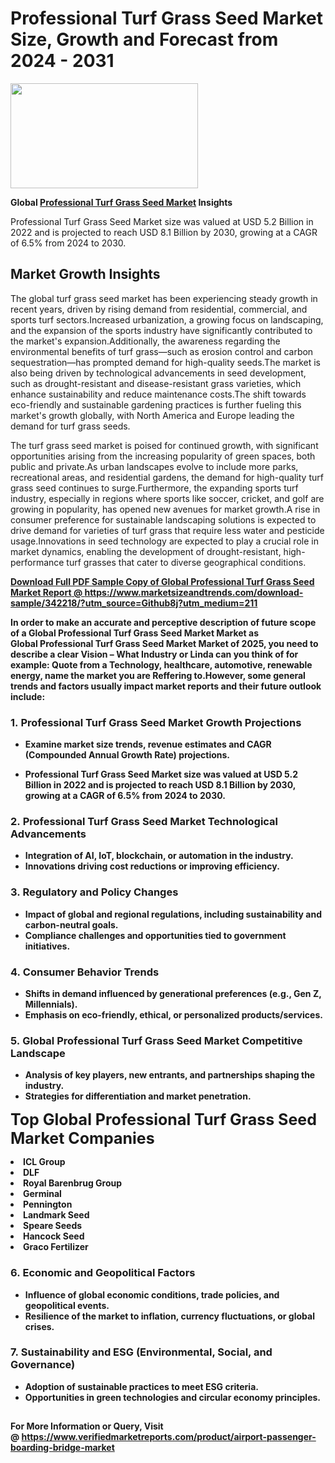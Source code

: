 <H1>Professional Turf Grass Seed Market Size, Growth and Forecast from 2024 - 2031</H1><img class="aligncenter size-medium wp-image-584254" src="https://thirdeyenews.in/wp-content/uploads/2024/09/Global-Market-Research-300x168.jpeg" alt="" width="300" height="168" /><p><strong>Global&nbsp;<a href="https://www.marketsizeandtrends.com/download-sample/342218/?utm_source=Github8j?utm_medium=211">Professional Turf Grass Seed Market</a> Insights</strong></p><p>Professional Turf Grass Seed Market size was valued at USD 5.2 Billion in 2022 and is projected to reach USD 8.1 Billion by 2030, growing at a CAGR of 6.5% from 2024 to 2030.</p><p><h2>Market Growth Insights</h2> <p>The global turf grass seed market has been experiencing steady growth in recent years, driven by rising demand from residential, commercial, and sports turf sectors.Increased urbanization, a growing focus on landscaping, and the expansion of the sports industry have significantly contributed to the market's expansion.Additionally, the awareness regarding the environmental benefits of turf grass—such as erosion control and carbon sequestration—has prompted demand for high-quality seeds.The market is also being driven by technological advancements in seed development, such as drought-resistant and disease-resistant grass varieties, which enhance sustainability and reduce maintenance costs.The shift towards eco-friendly and sustainable gardening practices is further fueling this market's growth globally, with North America and Europe leading the demand for turf grass seeds.</p> <p><strong><a href="#"></a></strong></p> <p>The turf grass seed market is poised for continued growth, with significant opportunities arising from the increasing popularity of green spaces, both public and private.As urban landscapes evolve to include more parks, recreational areas, and residential gardens, the demand for high-quality turf grass seed continues to surge.Furthermore, the expanding sports turf industry, especially in regions where sports like soccer, cricket, and golf are growing in popularity, has opened new avenues for market growth.A rise in consumer preference for sustainable landscaping solutions is expected to drive demand for varieties of turf grass that require less water and pesticide usage.Innovations in seed technology are expected to play a crucial role in market dynamics, enabling the development of drought-resistant, high-performance turf grasses that cater to diverse geographical conditions.</p> <p><strong><a href="#"></p><p><span class=""><strong>Download Full PDF Sample Copy of Global Professional Turf Grass Seed Market Report</strong> @ <a href="https://www.marketsizeandtrends.com/download-sample/342218/?utm_source=Github8j?utm_medium=211" target="_blank">https://www.marketsizeandtrends.com/download-sample/342218/?utm_source=Github8j?utm_medium=211</a></span></p><p>In order to make an accurate and perceptive description of future scope of a Global&nbsp;Professional Turf Grass Seed Market Market as Global&nbsp;Professional Turf Grass Seed Market Market of 2025, you need to describe a clear Vision &ndash; What Industry or Linda can you think of for example: Quote from a Technology, healthcare, automotive, renewable energy, name the market you are Reffering to.However, some general trends and factors usually impact market reports and their future outlook include:</p><h3>1.&nbsp;<strong>Professional Turf Grass Seed Market Growth Projections</strong></h3><ul><li>Examine market size trends, revenue estimates and CAGR (Compounded Annual Growth Rate) projections.</li><li><p>Professional Turf Grass Seed Market size was valued at USD 5.2 Billion in 2022 and is projected to reach USD 8.1 Billion by 2030, growing at a CAGR of 6.5% from 2024 to 2030.</p></li></ul><h3>2.&nbsp;<strong>Professional Turf Grass Seed Market Technological Advancements</strong></h3><ul><li>Integration of AI, IoT, blockchain, or automation in the industry.</li><li>Innovations driving cost reductions or improving efficiency.</li></ul><h3>3.&nbsp;<strong>Regulatory and Policy Changes</strong></h3><ul><li>Impact of global and regional regulations, including sustainability and carbon-neutral goals.</li><li>Compliance challenges and opportunities tied to government initiatives.</li></ul><h3>4.&nbsp;<strong>Consumer Behavior Trends</strong></h3><ul><li>Shifts in demand influenced by generational preferences (e.g., Gen Z, Millennials).</li><li>Emphasis on eco-friendly, ethical, or personalized products/services.</li></ul><h3>5.&nbsp;<strong>Global Professional Turf Grass Seed Market Competitive Landscape</strong></h3><ul><li>Analysis of key players, new entrants, and partnerships shaping the industry.</li><li>Strategies for differentiation and market penetration.</li></ul><p data-pm-slice="1 1 []"><span style="color: inherit; font-family: inherit; font-size: 25px;">Top Global Professional Turf Grass Seed Market Companies</span></p><div class="" data-test-id=""><p><li>ICL Group</li><li> DLF</li><li> Royal Barenbrug Group</li><li> Germinal</li><li> Pennington</li><li> Landmark Seed</li><li> Speare Seeds</li><li> Hancock Seed</li><li> Graco Fertilizer</li></p></div><h3>6.&nbsp;<strong>Economic and Geopolitical Factors</strong></h3><ul><li>Influence of global economic conditions, trade policies, and geopolitical events.</li><li>Resilience of the market to inflation, currency fluctuations, or global crises.</li></ul><h3>7.&nbsp;<strong>Sustainability and ESG (Environmental, Social, and Governance)</strong></h3><ul><li>Adoption of sustainable practices to meet ESG criteria.</li><li>Opportunities in green technologies and circular economy principles.</li></ul><h2><strong style="font-size: 14px;">For More Information or Query, Visit @&nbsp;</strong><a style="background-color: #ffffff; font-size: 14px;" href="https://www.marketsizeandtrends.com/report/professional-turf-grass-seed-market/" target="_blank">https://www.verifiedmarketreports.com/product/airport-passenger-boarding-bridge-market</a></h2>